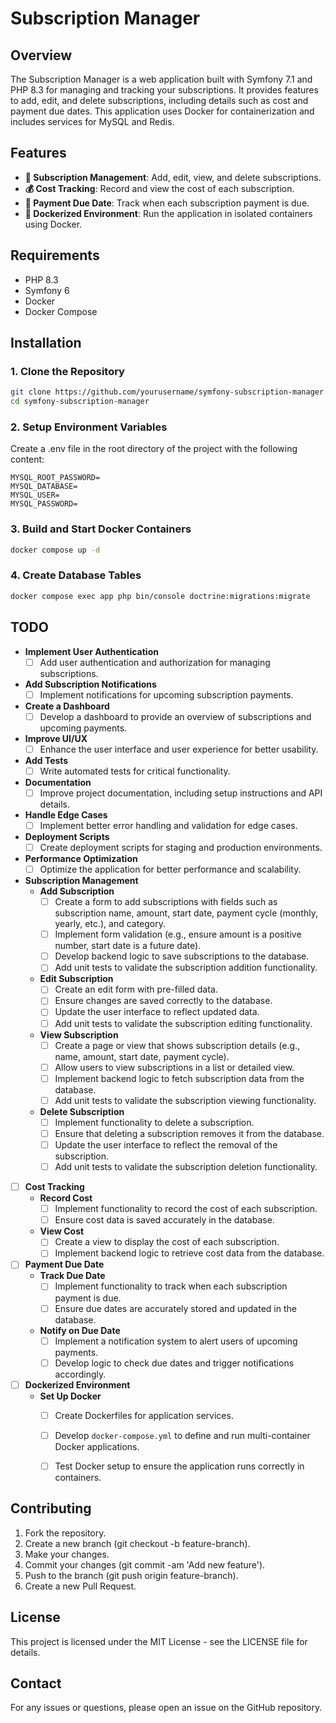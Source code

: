 # Subscription Manager

## Overview

The Subscription Manager is a web application built with Symfony 7.1 and PHP 8.3 for managing and tracking your subscriptions. It provides features to add, edit, and delete subscriptions, including details such as cost and payment due dates. This application uses Docker for containerization and includes services for MySQL and Redis.

## Features

- **📅 Subscription Management**: Add, edit, view, and delete subscriptions.
- **💰 Cost Tracking**: Record and view the cost of each subscription.
- **📆 Payment Due Date**: Track when each subscription payment is due.
- **🐳 Dockerized Environment**: Run the application in isolated containers using Docker.

## Requirements

- PHP 8.3
- Symfony 6
- Docker
- Docker Compose

## Installation

### 1. Clone the Repository

```bash
git clone https://github.com/yourusername/symfony-subscription-manager.git
cd symfony-subscription-manager
```

### 2. Setup Environment Variables

Create a .env file in the root directory of the project with the following content:

```
MYSQL_ROOT_PASSWORD=
MYSQL_DATABASE=
MYSQL_USER=
MYSQL_PASSWORD=
```

### 3. Build and Start Docker Containers

```bash
docker compose up -d
```


### 4. Create Database Tables

```bash
docker compose exec app php bin/console doctrine:migrations:migrate
```

## TODO

- **Implement User Authentication**
  - [ ] Add user authentication and authorization for managing subscriptions.

- **Add Subscription Notifications**
  - [ ] Implement notifications for upcoming subscription payments.

- **Create a Dashboard**
  - [ ] Develop a dashboard to provide an overview of subscriptions and upcoming payments.

- **Improve UI/UX**
  - [ ] Enhance the user interface and user experience for better usability.

- **Add Tests**
  - [ ] Write automated tests for critical functionality.

- **Documentation**
  - [ ] Improve project documentation, including setup instructions and API details.

- **Handle Edge Cases**
  - [ ] Implement better error handling and validation for edge cases.

- **Deployment Scripts**
  - [ ] Create deployment scripts for staging and production environments.

- **Performance Optimization**
  - [ ] Optimize the application for better performance and scalability.

- **Subscription Management**
  - **Add Subscription**
    - [ ] Create a form to add subscriptions with fields such as subscription name, amount, start date, payment cycle (monthly, yearly, etc.), and category.
    - [ ] Implement form validation (e.g., ensure amount is a positive number, start date is a future date).
    - [ ] Develop backend logic to save subscriptions to the database.
    - [ ] Add unit tests to validate the subscription addition functionality.

  - **Edit Subscription**
    - [ ] Create an edit form with pre-filled data.
    - [ ] Ensure changes are saved correctly to the database.
    - [ ] Update the user interface to reflect updated data.
    - [ ] Add unit tests to validate the subscription editing functionality.

  - **View Subscription**
    - [ ] Create a page or view that shows subscription details (e.g., name, amount, start date, payment cycle).
    - [ ] Allow users to view subscriptions in a list or detailed view.
    - [ ] Implement backend logic to fetch subscription data from the database.
    - [ ] Add unit tests to validate the subscription viewing functionality.

  - **Delete Subscription**
    - [ ] Implement functionality to delete a subscription.
    - [ ] Ensure that deleting a subscription removes it from the database.
    - [ ] Update the user interface to reflect the removal of the subscription.
    - [ ] Add unit tests to validate the subscription deletion functionality.

- [ ] **Cost Tracking**
  - **Record Cost**
    - [ ] Implement functionality to record the cost of each subscription.
    - [ ] Ensure cost data is saved accurately in the database.

  - **View Cost**
    - [ ] Create a view to display the cost of each subscription.
    - [ ] Implement backend logic to retrieve cost data from the database.

- [ ] **Payment Due Date**
  - **Track Due Date**
    - [ ] Implement functionality to track when each subscription payment is due.
    - [ ] Ensure due dates are accurately stored and updated in the database.

  - **Notify on Due Date**
    - [ ] Implement a notification system to alert users of upcoming payments.
    - [ ] Develop logic to check due dates and trigger notifications accordingly.

- [ ] **Dockerized Environment**
  - **Set Up Docker**
    - [ ] Create Dockerfiles for application services.
    - [ ] Develop `docker-compose.yml` to define and run multi-container Docker applications.
    - [ ] Test Docker setup to ensure the application runs correctly in containers.


## Contributing

1. Fork the repository.
2. Create a new branch (git checkout -b feature-branch).
3. Make your changes.
4. Commit your changes (git commit -am 'Add new feature').
5. Push to the branch (git push origin feature-branch).
6. Create a new Pull Request.

## License

This project is licensed under the MIT License - see the LICENSE file for details.

## Contact

For any issues or questions, please open an issue on the GitHub repository.